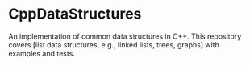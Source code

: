 # CppDataStructures
An implementation of common data structures in C++. This repository covers [list data structures, e.g., linked lists, trees, graphs] with examples and tests.
